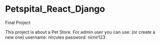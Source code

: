 # Petspital_React_Django
Final Project

This project is about a Pet Store.
For admin user you can use: (or create a new one)
username: nircules
password: nirnir123
